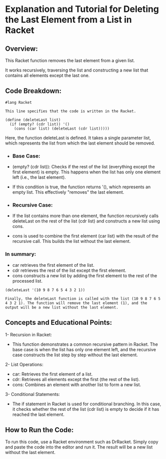# Explanation and Tutorial for Deleting the Last Element from a List in Racket

## Overview:

This Racket function removes the last element from a given list.

It works recursively, traversing the list and constructing a new list that contains all elements except the last one.

## Code Breakdown:
```Racket
#lang Racket
```
`This line specifies that the code is written in the Racket.`


```Racket
(define (deleteLast list)
  (if (empty? (cdr list)) '()
    (cons (car list) (deleteLast (cdr list)))))
```

Here, the function deleteLast is defined. It takes a single parameter list, which represents the list from which the last element should be removed.


* ### Base Case:
* (empty? (cdr list)): Checks if the rest of the list (everything except the first element) is empty. This happens when the list has only one element left (i.e., the last element).
  
* If this condition is true, the function returns '(), which represents an empty list. This effectively "removes" the last element.

* ### Recursive Case:
 
* If the list contains more than one element, the function recursively calls deleteLast on the rest of the list (cdr list) and constructs a new list using cons.

* cons is used to combine the first element (car list) with the result of the recursive call. This builds the list without the last element.

### In summary:

* car retrieves the first element of the list.
* cdr retrieves the rest of the list except the first element.
* cons constructs a new list by adding the first element to the rest of the processed list.

  
```Racket
(deleteLast '(10 9 8 7 6 5 4 3 2 1))
```

`Finally, the deleteLast function is called with the list (10 9 8 7 6 5 4 3 2 1). The function will remove the last element (1), and the output will be a new list without the last element.`


## Concepts and Educational Points:

1- Recursion in Racket:

* This function demonstrates a common recursive pattern in Racket. The base case is when the list has only one element left, and the recursive case constructs the list step by step without the last element.


2- List Operations:

* car: Retrieves the first element of a list.
* cdr: Retrieves all elements except the first (the rest of the list).
* cons: Combines an element with another list to form a new list.


3- Conditional Statements:

* The if statement in Racket is used for conditional branching. In this case, it checks whether the rest of the list (cdr list) is empty to decide if it has reached the last element.

## How to Run the Code:
To run this code, use a Racket environment such as DrRacket. Simply copy and paste the code into the editor and run it. The result will be a new list without the last element.
